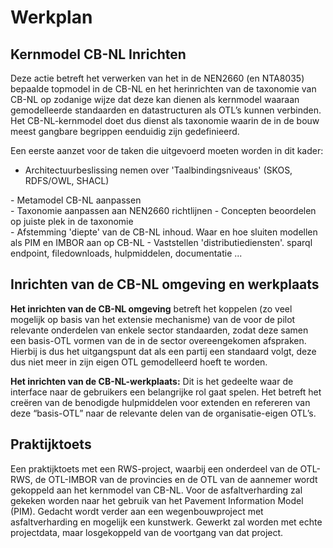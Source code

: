# Werkplan

## Kernmodel CB-NL Inrichten
Deze actie betreft het verwerken van het in de NEN2660 (en NTA8035) bepaalde topmodel in de
CB-NL en het herinrichten van de taxonomie van CB-NL op zodanige wijze dat deze kan dienen als kernmodel waaraan gemodelleerde standaarden en datastructuren als OTL’s kunnen verbinden. Het CB-NL-kernmodel doet dus dienst als taxonomie waarin de in de bouw meest gangbare begrippen eenduidig zijn gedefinieerd.

Een eerste aanzet voor de taken die uitgevoerd moeten worden in dit kader:
- Architectuurbeslissing nemen over 'Taalbindingsniveaus' (SKOS, RDFS/OWL, SHACL)
<div class="issue" data-number="3"></div>
- Metamodel CB-NL aanpassen
<div class="issue" data-number="4"></div>
- Taxonomie aanpassen aan NEN2660 richtlijnen
- Concepten beoordelen op juiste plek in de taxonomie
<div class="issue" data-number="5"></div>
- Afstemming 'diepte' van de CB-NL inhoud. Waar en hoe sluiten modellen als PIM en IMBOR aan op CB-NL
- Vaststellen 'distributiediensten'. sparql endpoint, filedownloads, hulpmiddelen, documentatie ...

## Inrichten van de CB-NL omgeving en werkplaats

__Het inrichten van de CB-NL omgeving__ betreft het koppelen (zo veel mogelijk op basis van het extensie mechanisme) van de voor de pilot relevante onderdelen van enkele sector standaarden, zodat deze samen een basis-OTL vormen van de in de sector overeengekomen afspraken. Hierbij is dus het uitgangspunt dat als een partij een standaard volgt, deze dus niet meer in zijn eigen OTL gemodelleerd hoeft te worden.

__Het inrichten van de CB-NL-werkplaats:__ Dit is het gedeelte waar de interface naar de gebruikers een belangrijke rol gaat spelen. Het betreft het creëren van de benodigde hulpmiddelen voor extenden en refereren van deze “basis-OTL” naar de relevante delen van de organisatie-eigen OTL’s.

## Praktijktoets

Een praktijktoets met een RWS-project, waarbij een onderdeel van de OTL-RWS, de OTL-IMBOR van de provincies en de OTL van de aannemer wordt gekoppeld aan het kernmodel van CB-NL. Voor de asfaltverharding zal gekeken worden naar het gebruik van het Pavement Information Model (PIM). Gedacht wordt verder aan een wegenbouwproject met asfaltverharding en mogelijk een kunstwerk. Gewerkt zal worden met echte projectdata, maar losgekoppeld van de voortgang van dat project.